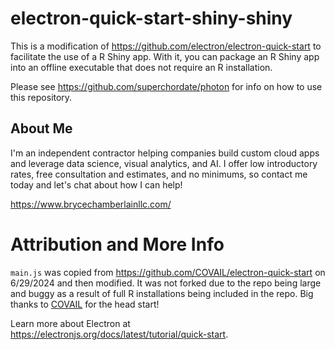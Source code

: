 # electron-quick-start-shiny-shiny

This is a modification of https://github.com/electron/electron-quick-start to facilitate the use of a R Shiny app. With it, you can package an R Shiny app into an offline executable that does not require an R installation. 

Please see https://github.com/superchordate/photon for info on how to use this repository.

## About Me

I'm an independent contractor helping companies build custom cloud apps and leverage data science, visual analytics, and AI. I offer low introductory rates, free consultation and estimates, and no minimums, so contact me today and let's chat about how I can help!

https://www.brycechamberlainllc.com/


# Attribution and More Info

`main.js` was copied from https://github.com/COVAIL/electron-quick-start on 6/29/2024 and then modified. It was not forked due to the repo being large and buggy as a result of full R installations being included in the repo. Big thanks to [COVAIL](https://github.com/COVAIL) for the head start!

Learn more about Electron at https://electronjs.org/docs/latest/tutorial/quick-start.
